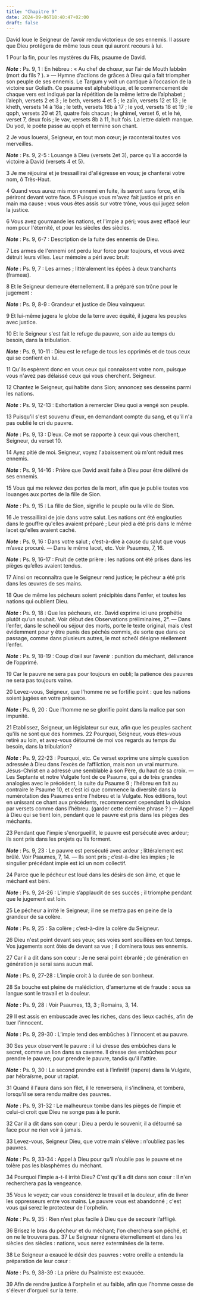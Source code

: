 ```yaml
---
title: "Chapitre 9"
date: 2024-09-06T18:40:47+02:00
draft: false
---
```



David loue le Seigneur de l’avoir rendu victorieux de ses ennemis.
Il assure que Dieu protégera de même tous ceux qui auront recours à lui.


1 Pour la fin, pour les mystères du Fils, psaume de David.

***Note*** :  Ps. 9, 1 : En hébreu : « Au chef de chœur, sur l’air de Mouth labbên (mort du fils ? ). » ― Hymne d’actions de grâces à Dieu qui a fait triompher son peuple de ses ennemis. Le Targum y voit un cantique à l’occasion de la victoire sur Goliath. Ce psaume est alphabétique, et le commencement de chaque vers est indiqué par la répétition de la même lettre de l’alphabet ; l’aleph, versets 2 et 3 ; le beth, versets 4 et 5 ; le zaïn, versets 12 et 13 ; le kheth, versets 14 à 16a ; le teth, versets 16b à 17 ; le yod, versets 18 et 19 ; le qoph, versets 20 et 21, quatre fois chacun ; le ghimel, verset 6, et le hé, verset 7, deux fois ; le vav, versets 8b à 11, huit fois. La lettre daleth manque. Du yod, le poète passe au qoph et termine son chant.


2 Je vous louerai, Seigneur, en tout mon cœur; je raconterai toutes vos merveilles.

***Note*** :  Ps. 9, 2-5 : Louange à Dieu (versets 2et 3), parce qu’il a accordé la victoire à David (versets 4 et 5).

3 Je me réjouirai et je tressaillirai d'allégresse en vous; je chanterai votre nom, ô Très-Haut.


4 Quand vous aurez mis mon ennemi en fuite, ils seront sans force, et ils périront devant votre face. 5 Puisque vous m'avez fait justice et pris en main ma cause : vous vous êtes assis sur votre trône, vous qui jugez selon la justice.


6 Vous avez gourmande les nations, et l'impie a péri; vous avez effacé leur nom pour l'éternité, et pour les siècles des siècles.

***Note*** :  Ps. 9, 6-7 : Description de la fuite des ennemis de Dieu.

7 Les armes de l'ennemi ont perdu leur force pour toujours, et vous avez détruit leurs villes. Leur mémoire a péri avec bruit:

***Note*** :  Ps. 9, 7 : Les armes ; littéralement les épées à deux tranchants (frameæ).


8 Et le Seigneur demeure éternellement. Il a préparé son trône pour le jugement :

***Note*** :  Ps. 9, 8-9 : Grandeur et justice de Dieu vainqueur.

9 Et lui-même jugera le globe de la terre avec équité, il jugera les peuples avec justice.


10 Et le Seigneur s'est fait le refuge du pauvre, son aide au temps du besoin, dans la tribulation.

***Note*** :  Ps. 9, 10-11 : Dieu est le refuge de tous les opprimés et de tous ceux qui se confient en lui.

11 Qu'ils espèrent donc en vous ceux qui connaissent votre nom, puisque vous n'avez pas délaissé ceux qui vous cherchent. Seigneur.


12 Chantez le Seigneur, qui habite dans Sion; annoncez ses desseins parmi les nations.

***Note*** :  Ps. 9, 12-13 : Exhortation à remercier Dieu quoi a vengé son peuple.

13 Puisqu'il s'est souvenu d'eux, en demandant compte du sang, et qu'il n'a pas oublié le cri du pauvre.

***Note*** :  Ps. 9, 13 : D’eux. Ce mot se rapporte à ceux qui vous cherchent, Seigneur, du verset 10.


14 Ayez pitié de moi. Seigneur, voyez l'abaissement où m'ont réduit mes ennemis.

***Note*** :  Ps. 9, 14-16 : Prière que David avait faite à Dieu pour être délivré de ses ennemis.

15 Vous qui me relevez des portes de la mort, afin que je publie toutes vos louanges aux portes de la fille de Sion.

***Note*** :  Ps. 9, 15 : La fille de Sion, signifie le peuple ou la ville de Sion.


16 Je tressaillirai de joie dans votre salut. Les nations ont été englouties dans le gouffre qu'elles avaient préparé ; Leur pied a été pris dans le même lacet qu'elles avaient caché.

***Note*** :  Ps. 9, 16 : Dans votre salut ; c’est-à-dire à cause du salut que vous m’avez procuré. ― Dans le même lacet, etc. Voir Psaumes, 7, 16.

***Note*** :  Ps. 9, 16-17 : Fruit de cette prière : les nations ont été prises dans les pièges qu’elles avaient tendus.

17 Ainsi on reconnaîtra que le Seigneur rend justice; le pécheur a été pris dans les œuvres de ses mains.


18 Que de même les pécheurs soient précipités dans l'enfer, et toutes les nations qui oublient Dieu.

***Note*** :  Ps. 9, 18 : Que les pécheurs, etc. David exprime ici une prophétie plutôt qu’un souhait. Voir début des Observations préliminaires, 2°. ― Dans l’enfer, dans le scheôl ou séjour des morts, porte le texte original, mais c’est évidemment pour y être punis des péchés commis, de sorte que dans ce passage, comme dans plusieurs autres, le mot scheôl désigne réellement l’enfer.

***Note*** :  Ps. 9, 18-19 : Coup d’œil sur l’avenir : punition du méchant, délivrance de l’opprimé.

19 Car le pauvre ne sera pas pour toujours en oubli; la patience des pauvres ne sera pas toujours vaine.


20 Levez-vous, Seigneur, que l'homme ne se fortifie point : que les nations soient jugées en votre présence.

***Note*** :  Ps. 9, 20 : Que l’homme ne se glorifie point dans la malice par son impunité.

21 Etablissez, Seigneur, un législateur sur eux, afin que les peuples sachent qu'ils ne sont que des hommes. 22 Pourquoi, Seigneur, vous êtes-vous retiré au loin, et avez-vous détourné de moi vos regards au temps du besoin, dans la tribulation?

***Note*** :  Ps. 9, 22-23 : Pourquoi, etc. Ce verset exprime une simple question adressée à Dieu dans l’excès de l’affliction, mais non un vrai murmure. Jésus-Christ en a adressé une semblable à son Père, du haut de sa croix. ― Les Septante et notre Vulgate font de ce Psaume, qui a de très grandes analogies avec le précédent, la suite du Psaume 9 ; l’hébreu en fait au contraire le Psaume 10, et c’est ici que commence la diversité dans la numérotation des Psaumes entre l’hébreu et la Vulgate. Nos éditions, tout en unissant ce chant aux précédents, recommencent cependant la division par versets comme dans l’hébreu. (garder cette dernière phrase ? ) ― Appel à Dieu qui se tient loin, pendant que le pauvre est pris dans les pièges des méchants.

23 Pendant que l'impie s'enorgueillit, le pauvre est persécuté avec ardeur; ils sont pris dans les projets qu'ils forment.

***Note*** :  Ps. 9, 23 : Le pauvre est persécuté avec ardeur ; littéralement est brûlé. Voir Psaumes, 7, 14. ― Ils sont pris ; c’est-à-dire les impies ; le singulier précédant impie est ici un nom collectif.


24 Parce que le pécheur est loué dans les désirs de son âme, et que le méchant est béni.

***Note*** :  Ps. 9, 24-26 : L’impie s’applaudit de ses succès ; il triomphe pendant que le jugement est loin.

25 Le pécheur a irrité le Seigneur; il ne se mettra pas en peine de la grandeur de sa colère.

***Note*** :  Ps. 9, 25 : Sa colère ; c’est-à-dire la colère du Seigneur.

26 Dieu n'est point devant ses yeux; ses voies sont souillées en tout temps. Vos jugements sont ôtés de devant sa vue ; il dominera tous ses ennemis.


27 Car il a dit dans son cœur : Je ne serai point ébranlé ; de génération en génération je serai sans aucun mal.

***Note*** :  Ps. 9, 27-28 : L’impie croit à la durée de son bonheur.


28 Sa bouche est pleine de malédiction, d'amertume et de fraude : sous sa langue sont le travail et la douleur.

***Note*** :  Ps. 9, 28 : Voir Psaumes, 13, 3 ; Romains, 3, 14.

29 Il est assis en embuscade avec les riches, dans des lieux cachés, afin de tuer l'innocent.

***Note*** :  Ps. 9, 29-30 : L’impie tend des embûches à l’innocent et au pauvre.


30 Ses yeux observent le pauvre : il lui dresse des embûches dans le secret, comme un lion dans sa caverne. Il dresse des embûches pour prendre le pauvre; pour prendre le pauvre, tandis qu'il l'attire.

***Note*** :  Ps. 9, 30 : Le second prendre est à l’infinitif (rapere) dans la Vulgate, par hébraïsme, pour ut rapiat.


31 Quand il l'aura dans son filet, il le renversera, il s'inclinera, et tombera, lorsqu'il se sera rendu maître des pauvres.

***Note*** :  Ps. 9, 31-32 : Le malheureux tombe dans les pièges de l’impie et celui-ci croit que Dieu ne songe pas à le punir.

32 Car il a dit dans son cœur : Dieu a perdu le souvenir, il a détourné sa face pour ne rien voir à jamais.


33 Levez-vous, Seigneur Dieu, que votre main s'élève : n'oubliez pas les pauvres.

***Note*** :  Ps. 9, 33-34 : Appel à Dieu pour qu’il n’oublie pas le pauvre et ne tolère pas les blasphèmes du méchant.

34 Pourquoi l'impie a-t-il irrité Dieu? C'est qu'il a dit dans son cœur : Il n'en recherchera pas la vengeance.


35 Vous le voyez; car vous considérez le travail et la douleur, afin de livrer les oppresseurs entre vos mains. Le pauvre vous est abandonné ; c'est vous qui serez le protecteur de l'orphelin.

***Note*** :  Ps. 9, 35 : Rien n’est plus facile à Dieu que de secourir l’affligé.


36 Brisez le bras du pécheur et du méchant; l'on cherchera son péché, et on ne le trouvera pas. 37 Le Seigneur régnera éternellement et dans les siècles des siècles : nations, vous serez exterminées de la terre.


38 Le Seigneur a exaucé le désir des pauvres : votre oreille a entendu la préparation de leur cœur :

***Note*** :  Ps. 9, 38-39 : La prière du Psalmiste est exaucée.

39 Afin de rendre justice à l'orphelin et au faible, afin que l'homme cesse de s'élever d'orgueil sur la terre.

